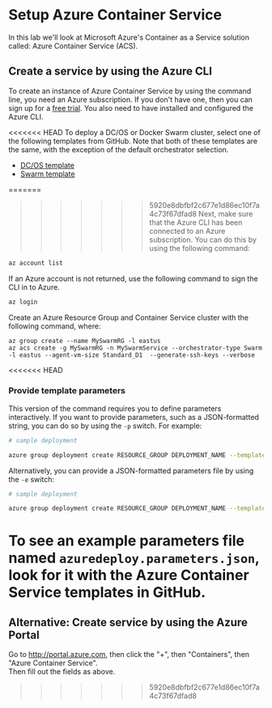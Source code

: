# Setup Azure Container Service 
In this lab we'll look at Microsoft Azure's Container as a Service solution called: Azure Container Service (ACS).

## Create a service by using the Azure CLI

To create an instance of Azure Container Service by using the command line, you need an Azure subscription. If you don't have one, then you can sign up for a [free trial](http://azure.microsoft.com/pricing/free-trial/?WT.mc_id=AA4C1C935). You also need to have installed and configured the Azure CLI.

<<<<<<< HEAD
To deploy a DC/OS or Docker Swarm cluster, select one of the following templates from GitHub. Note that both of these templates are the same, with the exception of the default orchestrator selection.

* [DC/OS template](https://github.com/Azure/azure-quickstart-templates/tree/master/101-acs-dcos)
* [Swarm template](https://github.com/Azure/azure-quickstart-templates/tree/master/101-acs-swarm)

=======
>>>>>>> 5920e8dbfbf2c677e1d86ec10f7a4c73f67dfad8
Next, make sure that the Azure CLI has been connected to an Azure subscription. You can do this by using the following command:

```bash
az account list
```
If an Azure account is not returned, use the following command to sign the CLI in to Azure.

```bash
az login
```

Create an Azure Resource Group and Container Service cluster with the following command, where:

```
az group create --name MySwarmRG -l eastus
az acs create -g MySwarmRG -n MySwarmService --orchestrator-type Swarm -l eastus --agent-vm-size Standard_D1  --generate-ssh-keys --verbose
```

<<<<<<< HEAD
### Provide template parameters

This version of the command requires you to define parameters interactively. If you want to provide parameters, such as a JSON-formatted string, you can do so by using the `-p` switch. For example:

 ```bash
 # sample deployment

azure group deployment create RESOURCE_GROUP DEPLOYMENT_NAME --template-uri TEMPLATE_URI -p '{ "param1": "value1" … }'
 ```

Alternatively, you can provide a JSON-formatted parameters file by using the `-e` switch:

 ```bash
 # sample deployment

azure group deployment create RESOURCE_GROUP DEPLOYMENT_NAME --template-uri TEMPLATE_URI -e PATH/FILE.JSON
 ```

To see an example parameters file named `azuredeploy.parameters.json`, look for it with the Azure Container Service templates in GitHub.
=======
## Alternative:  Create service by using the Azure Portal
Go to http://portal.azure.com, then click the "+", then "Containers", then "Azure Container Service".  
Then fill out the fields as above.
>>>>>>> 5920e8dbfbf2c677e1d86ec10f7a4c73f67dfad8
